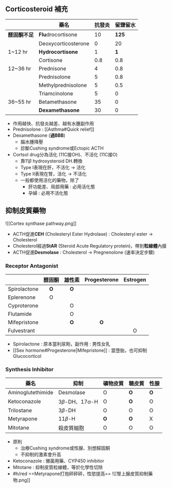 ## Corticosteroid 補充
|                 | 藥名                | 抗發炎 | 留鹽留水 |
|-----------------|---------------------|--------|----------|
| **醛固酮不足**       | **Flu**drocortisone     |   10   |    **125**   |
|                 | Deoxycorticosterone |    0   |    20    |
| 1~12 hr         | **Hydrocortisone**      |    1   |     **1**    |
|                 | Cortisone           |   0.8  |    0.8   |
| 12~36 hr        | Prednisone          |    4   |    0.8   |
|                 | Prednisolone        |    5   |    0.8   |
|                 | Methylprednisolone  |    5   |    0.5   |
|                 | Triamcinolone       |    5   |     0    |
| 36~55 hr        | Betamethasone       |   35   |     0    |
|                 | **Dexamethasone**       |   30   |     0    |
- 作用越快、抗發炎越差、越有水腫副作用
- Prednisolone : [[Asthma#Quick relief]]
- Dexamethasone (**過BBB**)
	- 腦水腫降壓
	- 診斷Cushing syndrome或Ectopic ACTH
- Cortsol drug分為活化 (11C接OH)、不活化 (11C接O)
	- 靠11$\beta$ hydroxysteroid DH.轉換
	- Type I表現在肝，不活化 -> 活化
	- Type II表現在腎，活化 -> 不活化
	- 一般都使用活化的藥物，除了
		- 肝功能差、局部用藥 : 必用活化態
		- 孕婦 : 必用不活化態
## 抑制皮質藥物
![[Cortex synthase pathway.png]]
- ACTH促進**CEH** (Cholesteryl Ester Hydrolase) : Cholesteryl ester -> Cholesterol
- Cholesterol經過**StAR** (Steroid Acute Regulatory protein)，帶到**粒線體**內膜
- ACTH促進**Desmolase** : Cholesterol -> Pregnenolone (速率決定步驟)
### Receptor Antagonist
|              | 醛固酮 | 雄性素 | Progesterone | Estrogen |
|--------------|:------:|:------:|:------:|:------:|
| Spirolactone |    **O**   |    **O**   |        |        |
| Eplerenone   |    O   |        |        |        |
| Cyproterone  |        |    O   |        |        |
| Flutamide    |        |    O   |        |        |
| Mifepristone |        |    **O**   |    **O**   |        |
| Fulvestrant  |        |        |        |    O   |
- Spirolactone : 原本當利尿劑，副作用 : 男性女乳
- [[Sex hormone#Progesterone|Mifepristone]] : 當墮胎，也可抑制Glucocorticol
### Synthesis Inhibitor
| 藥名              | 抑制                | 礦物皮質 | 糖皮質 | 性腺 |
|-------------------|---------------------|----------|--------|------|
| Aminoglutethimide | Desmolase           |     O    |    **O**   |   **O**  |
| Ketoconazole      | 3$\beta$-DH、17$\alpha$-H |     O    |    **O**   |   O  |
| Trilostane        | 3$\beta$-DH            |     O    |    O   |   O  |
| Metyrapone        | 11$\beta$-H            |     **O**    |    **O**   |   X  |
| Mitotane          | 殺皮質細胞          |     O    |    O   |   O  |
- 原則
	- 治療Cushing syndrome或性腺、別想醛固酮
	- 不抑制的激素會升高
- Ketoconazole : 黴菌用藥、CYP450 inhibitor
- Mitotane : 抑制皮質粒線體，等於化學性切除
- #h/red ==Metyrapone打炮砰砰砰，性慾提高==
![[腎上腺皮質抑制藥物.png]]